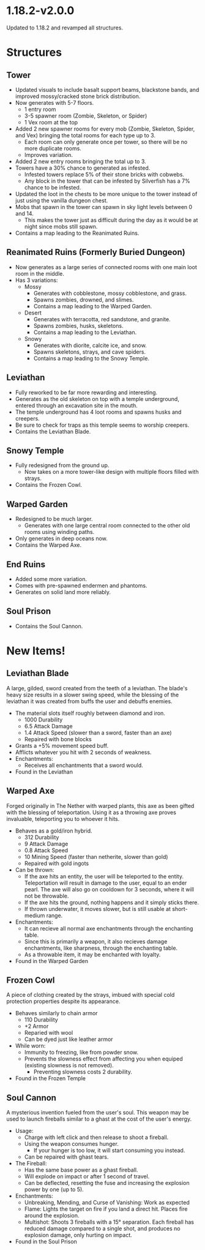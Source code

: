 # 1.18.2-v2.0.0
Updated to 1.18.2 and revamped all structures.

# Structures

## Tower
- Updated visuals to include basalt support beams, blackstone bands, and improved mossy/cracked stone brick distribution.
- Now generates with 5-7 floors.
	- 1 entry room
	- 3-5 spawner room (Zombie, Skeleton, or Spider)
	- 1 Vex room at the top
- Added 2 new spawner rooms for every mob (Zombie, Skeleton, Spider, and Vex) bringing the total rooms for each type up to 3.
	- Each room can only generate once per tower, so there will be no more duplicate rooms.
	- Improves variation.
- Added 2 new entry rooms bringing the total up to 3.
- Towers have a 30% chance to generated as infested.
	- Infested towers replace 5% of their stone bricks with cobwebs.
	- Any block in the tower that can be infested by Silverfish has a 7% chance to be infested.
- Updated the loot in the chests to be more unique to the tower instead of just using the vanilla dungeon chest.
- Mobs that spawn in the tower can spawn in sky light levels between 0 and 14.
	- This makes the tower just as difficult during the day as it would be at night since mobs still spawn.
- Contains a map leading to the Reanimated Ruins.

## Reanimated Ruins (Formerly Buried Dungeon)
- Now generates as a large series of connected rooms with one main loot room in the middle.
- Has 3 variations:
	- Mossy
		- Generates with cobblestone, mossy cobblestone, and grass.
		- Spawns zombies, drowned, and slimes.
		- Contains a map leading to the Warped Garden.
	- Desert
		- Generates with terracotta, red sandstone, and granite.
		- Spawns zombies, husks, skeletons.
		- Contains a map leading to the Leviathan.
	- Snowy
		- Generates with diorite, calcite ice, and snow.
		- Spawns skeletons, strays, and cave spiders.
		- Contains a map leading to the Snowy Temple.

## Leviathan
- Fully reworked to be far more rewarding and interesting.
- Generates as the old skeleton on top with a temple underground, entered through an excavation site in the mouth.
- The temple underground has 4 loot rooms and spawns husks and creepers. 
- Be sure to check for traps as this temple seems to worship creepers.
- Contains the Leviathan Blade.

## Snowy Temple
- Fully redesigned from the ground up.
	- Now takes on a more tower-like design with multiple floors filled with strays.
- Contains the Frozen Cowl.

## Warped Garden
- Redesigned to be much larger.
	- Generates with one large central room connected to the other old rooms using winding paths.
- Only generates in deep oceans now.
- Contains the Warped Axe.

## End Ruins
- Added some more variation.
- Comes with pre-spawned endermen and phantoms.
- Generates on solid land more reliably.

## Soul Prison
- Contains the Soul Cannon.

# New Items!

## Leviathan Blade

A large, gilded, sword created from the teeth of a leviathan. The blade's heavy size results in a slower swing speed, while the blessing of the leviathan it was created from buffs the user and debuffs enemies.

- The material slots itself roughly between diamond and iron.
	- 1000 Durability
	- 6.5 Attack Damage
	- 1.4 Attack Speed (slower than a sword, faster than an axe)
	- Repaired with bone blocks
- Grants a +5% movement speed buff.
- Afflicts whatever you hit with 2 seconds of weakness.
- Enchantments:
	- Receives all enchantments that a sword would.
- Found in the Leviathan

## Warped Axe

Forged originally in The Nether with warped plants, this axe as been gifted with the blessing of teleportation. Using it as a throwing axe proves invaluable, teleporting you to whoever it hits.

- Behaves as a gold/iron hybrid.
	- 312 Durability
	- 9 Attack Damage
	- 0.8 Attack Speed
	- 10 Mining Speed (faster than netherite, slower than gold)
	- Repaired with gold ingots
- Can be thrown:
	- If the axe hits an entity, the user will be teleported to the entity. Teleportation will result in damage to the user, equal to an ender pearl. The axe will also go on cooldown for 3 seconds, where it will not be throwable.
	- If the axe hits the ground, nothing happens and it simply sticks there.
	- If thrown underwater, it moves slower, but is still usable at short-medium range.
- Enchantments:
	- It can recieve all normal axe enchantments through the enchanting table.
	- Since this is primarily a weapon, it also recieves damage enchantments, like sharpness, through the enchanting table.
	- As a throwable item, it may be enchanted with loyalty.
- Found in the Warped Garden

## Frozen Cowl

A piece of clothing created by the strays, imbued with special cold protection properties despite its appearance.

- Behaves similarly to chain armor
	- 110 Durability
	- +2 Armor
	- Reparied with wool
	- Can be dyed just like leather armor
- While worn:
	- Immunity to freezing, like from powder snow.
	- Prevents the slowness effect from affecting you when equiped (existing slowness is not removed).
		- Preventing slowness costs 2 durability.
- Found in the Frozen Temple

## Soul Cannon

A mysterious invention fueled from the user's soul. This weapon may be used to launch fireballs similar to a ghast at the cost of the user's energy.

- Usage:
	- Charge with left click and then release to shoot a fireball.
	- Using the weapon consumes hunger.
		- If your hunger is too low, it will start consuming you instead.
	- Can be repaired with ghast tears.
- The Fireball:
	- Has the same base power as a ghast fireball.
	- Will explode on impact or after 1 second of travel.
	- Can be deflected, resetting the fuse and increasing the explosion power by one (up to 5).
- Enchantments:
	- Unbreaking, Mending, and Curse of Vanishing: Work as expected
	- Flame: Lights the target on fire if you land a direct hit. Places fire around the explosion.
	- Multishot: Shoots 3 fireballs with a 15° separation. Each fireball has reduced damage compared to a single shot, and produces no explosion damage, only hurting on impact.
- Found in the Soul Prison